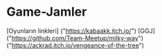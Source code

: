 # Game-Jamler
[Oyunların linkleri] ("https://kabaakk.itch.io/") 
[GGJ] ("https://github.com/Team-Meetup/milky-way")
("https://ackrad.itch.io/vengeance-of-the-tree") 
